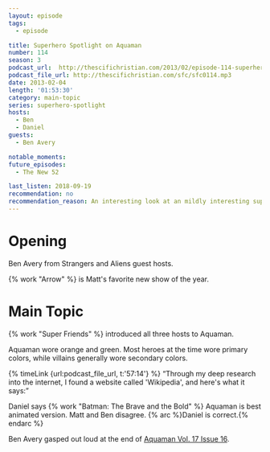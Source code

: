 ```yaml
---
layout: episode
tags:
  - episode

title: Superhero Spotlight on Aquaman
number: 114
season: 3
podcast_url:  http://thescifichristian.com/2013/02/episode-114-superhero-spotlight-on-aquaman/
podcast_file_url: http://thescifichristian.com/sfc/sfc0114.mp3
date: 2013-02-04
length: '01:53:30'
category: main-topic
series: superhero-spotlight
hosts:
  - Ben
  - Daniel
guests:
  - Ben Avery

notable_moments:
future_episodes:
  - The New 52

last_listen: 2018-09-19
recommendation: no
recommendation_reason: An interesting look at an mildly interesting superhero, but very long.
---
```

# Opening
Ben Avery from Strangers and Aliens guest hosts. 

{% work "Arrow" %} is Matt's favorite new show of the year.



# Main Topic
{% work "Super Friends" %} introduced all three hosts to Aquaman.

Aquaman wore orange and green. Most heroes at the time wore primary colors, while villains generally wore secondary colors.

<div class="quote">
  {% timeLink {url:podcast_file_url, t:'57:14'} %}
  <q class="matt">Through my deep research into the internet, I found a website called 'Wikipedia', and here's what it says:</q>
</div>

Daniel says {% work "Batman: The Brave and the Bold" %} Aquaman is best animated version. Matt and Ben disagree. {% arc %}Daniel is correct.{% endarc %}

Ben Avery gasped out loud at the end of <a href=" http://dc.wikia.com/wiki/Aquaman_Vol_7_16">Aquaman Vol. 17 Issue 16</a>.